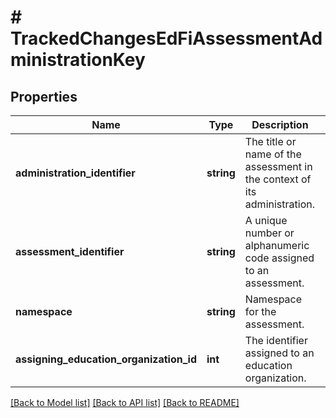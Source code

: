 # # TrackedChangesEdFiAssessmentAdministrationKey

## Properties

Name | Type | Description | Notes
------------ | ------------- | ------------- | -------------
**administration_identifier** | **string** | The title or name of the assessment in the context of its administration. | [optional]
**assessment_identifier** | **string** | A unique number or alphanumeric code assigned to an assessment. | [optional]
**namespace** | **string** | Namespace for the assessment. | [optional]
**assigning_education_organization_id** | **int** | The identifier assigned to an education organization. | [optional]

[[Back to Model list]](../../README.md#models) [[Back to API list]](../../README.md#endpoints) [[Back to README]](../../README.md)
